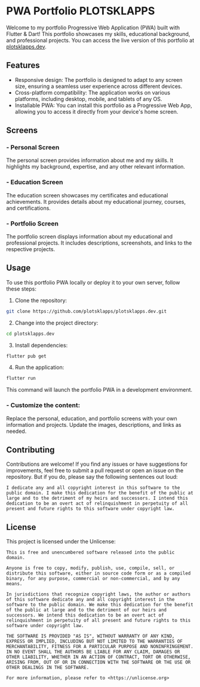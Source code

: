 # PWA Portfolio PLOTSKLAPPS

Welcome to my portfolio Progressive Web Application (PWA) built with Flutter & Dart! This portfolio showcases my skills, educational background, and professional projects. You can access the live version of this portfolio at [plotsklapps.dev](https://plotsklapps.dev).

## Features

- Responsive design: The portfolio is designed to adapt to any screen size, ensuring a seamless user experience across different devices.
- Cross-platform compatibility: The application works on various platforms, including desktop, mobile, and tablets of any OS.
- Installable PWA: You can install this portfolio as a Progressive Web App, allowing you to access it directly from your device's home screen.

## Screens

### - Personal Screen

The personal screen provides information about me and my skills. It highlights my background, expertise, and any other relevant information.

### - Education Screen

The education screen showcases my certificates and educational achievements. It provides details about my educational journey, courses, and certifications.

### - Portfolio Screen

The portfolio screen displays information about my educational and professional projects. It includes descriptions, screenshots, and links to the respective projects.

## Usage

To use this portfolio PWA locally or deploy it to your own server, follow these steps:

1. Clone the repository:
```bash
git clone https://github.com/plotsklapps/plotsklapps.dev.git
```
2. Change into the project directory:
```bash
cd plotsklapps.dev
```
3. Install dependencies:
```bash
flutter pub get
```
4. Run the application:
```bash
flutter run
```
This command will launch the portfolio PWA in a development environment.

### - Customize the content:

Replace the personal, education, and portfolio screens with your own information and projects.
Update the images, descriptions, and links as needed.

## Contributing

Contributions are welcome! If you find any issues or have suggestions for improvements, feel free to submit a pull request or open an issue on the repository.
But if you do, please say the following sentences out loud:

```
I dedicate any and all copyright interest in this software to the
public domain. I make this dedication for the benefit of the public at
large and to the detriment of my heirs and successors. I intend this
dedication to be an overt act of relinquishment in perpetuity of all
present and future rights to this software under copyright law.
```
## License

This project is licensed under the Unlicense:

```
This is free and unencumbered software released into the public domain.

Anyone is free to copy, modify, publish, use, compile, sell, or
distribute this software, either in source code form or as a compiled
binary, for any purpose, commercial or non-commercial, and by any
means.

In jurisdictions that recognize copyright laws, the author or authors
of this software dedicate any and all copyright interest in the
software to the public domain. We make this dedication for the benefit
of the public at large and to the detriment of our heirs and
successors. We intend this dedication to be an overt act of
relinquishment in perpetuity of all present and future rights to this
software under copyright law.

THE SOFTWARE IS PROVIDED "AS IS", WITHOUT WARRANTY OF ANY KIND,
EXPRESS OR IMPLIED, INCLUDING BUT NOT LIMITED TO THE WARRANTIES OF
MERCHANTABILITY, FITNESS FOR A PARTICULAR PURPOSE AND NONINFRINGEMENT.
IN NO EVENT SHALL THE AUTHORS BE LIABLE FOR ANY CLAIM, DAMAGES OR
OTHER LIABILITY, WHETHER IN AN ACTION OF CONTRACT, TORT OR OTHERWISE,
ARISING FROM, OUT OF OR IN CONNECTION WITH THE SOFTWARE OR THE USE OR
OTHER DEALINGS IN THE SOFTWARE.

For more information, please refer to <https://unlicense.org>
```
